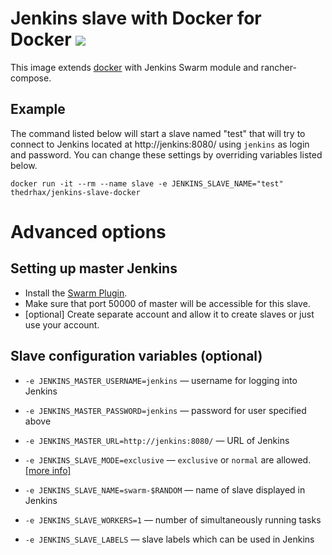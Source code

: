 # Jenkins slave with Docker for Docker [![](https://images.microbadger.com/badges/image/thedrhax/jenkins-slave-docker.svg)](https://hub.docker.com/r/thedrhax/jenkins-slave-docker)

This image extends [docker](https://hub.docker.com/r/_/docker) with Jenkins Swarm module and rancher-compose.

## Example

The command listed below will start a slave named "test" that will try to connect to Jenkins located at http://jenkins:8080/ using `jenkins` as login and password. You can change these settings by overriding variables listed below.

```
docker run -it --rm --name slave -e JENKINS_SLAVE_NAME="test" thedrhax/jenkins-slave-docker
```

# Advanced options

## Setting up master Jenkins

* Install the [Swarm Plugin](https://wiki.jenkins-ci.org/display/JENKINS/Swarm+Plugin).
* Make sure that port 50000 of master will be accessible for this slave.
* [optional] Create separate account and allow it to create slaves or just use your account.

## Slave configuration variables (optional)

* `-e JENKINS_MASTER_USERNAME=jenkins` — username for logging into Jenkins
* `-e JENKINS_MASTER_PASSWORD=jenkins` — password for user specified above
* `-e JENKINS_MASTER_URL=http://jenkins:8080/` — URL of Jenkins

* `-e JENKINS_SLAVE_MODE=exclusive` — `exclusive` or `normal` are allowed. [[more info]](https://wiki.jenkins-ci.org/display/JENKINS/Swarm+Plugin)
* `-e JENKINS_SLAVE_NAME=swarm-$RANDOM` — name of slave displayed in Jenkins
* `-e JENKINS_SLAVE_WORKERS=1` — number of simultaneously running tasks
* `-e JENKINS_SLAVE_LABELS` — slave labels which can be used in Jenkins
